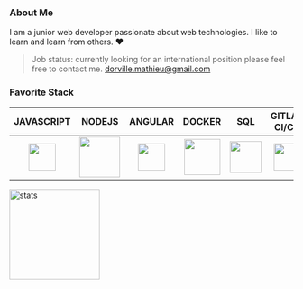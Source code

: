 ### About Me

I am a junior web developer passionate about web technologies. I like to learn and learn from others. :heart:

> Job status: currently looking for an international position please feel free to contact me. <a href="mailto:dorville.mathieu@gmail.com">dorville.mathieu@gmail.com</a>

### Favorite Stack

<table>
    <thead>
        <tr>
            <th align="center">JAVASCRIPT</th>
            <th align="center">NODEJS</th>
            <th align="center">ANGULAR</th>
            <th align="center">DOCKER</th>
            <th align="center">SQL</th>
            <th align="center">GITLAB CI/CD</th>
        </tr>
    </thead>
    <tbody>
        <tr>
            <td align="center"><img src="https://www.freepnglogos.com/uploads/javascript-png/javascript-vector-logo-yellow-png-transparent-javascript-vector-12.png" align="center" width="48px"></td>
            <td align="center"><img src="https://upload.wikimedia.org/wikipedia/commons/d/d9/Node.js_logo.svg" align="center" width="72px"></td>
            <td align="center"><img src ="https://cdn4.iconfinder.com/data/icons/logos-and-brands/512/21_Angular_logo_logos-512.png" align="center" width="48px"></td>
            <td align="center"> <img src="https://cdn.iconscout.com/icon/free/png-512/docker-226091.png" align="center" width="64px"> </td>
            <td align="center"><img src ="https://cdn.iconscout.com/icon/free/png-512/postgresql-226047.png" align="center" width="56px"></td>
            <td align="center"><img src ="https://upload.wikimedia.org/wikipedia/commons/thumb/1/18/GitLab_Logo.svg/1108px-GitLab_Logo.svg.png" align="center" width="48px"></td>
        </tr>
    </tbody>
</table>


<img src="https://github-readme-stats.vercel.app/api?username=mtd42&show_icons=true&count_private=true" alt="stats" height="160" align="center" />
